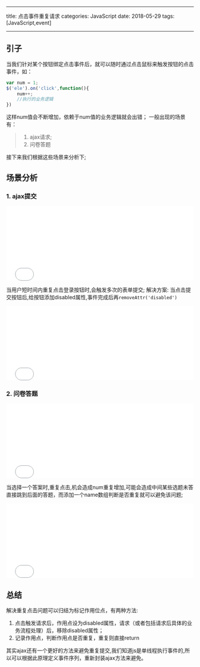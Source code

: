 -----

title: 点击事件重复请求
categories: JavaScript
date: 2018-05-29
tags: [JavaScript,event]

-----

## 引子

当我们针对某个按钮绑定点击事件后，就可以随时通过点击鼠标来触发按钮的点击事件，如：

```JavaScript
var num = 1;
$('ele').on('click',function(){
	num++;
    //执行的业务逻辑
})
```

这样num值会不断增加，依赖于num值的业务逻辑就会出错；
一般出现的场景有：

> 1. ajax请求;
> 2. 问卷答题

接下来我们根据这些场景来分析下;

<!-- more -->

## 场景分析

### 1. ajax提交

<iframe width="100%" height="200px" src="//jsrun.net/ejZKp/embedded/all/light/" allowfullscreen="allowfullscreen" frameborder="0"></iframe>

当用户短时间内重复点击登录按钮时,会触发多次的表单提交;
解决方案: 当点击提交按钮后,给按钮添加disabled属性,事件完成后再`removeAttr('disabled')`

<iframe width="100%" height="200px" src="//jsrun.net/tjZKp/embedded/all/light/" allowfullscreen="allowfullscreen" frameborder="0"></iframe>

### 2. 问卷答题

<iframe width="100%" height="200px" src="//jsrun.net/RjZKp/embedded/all/light/" allowfullscreen="allowfullscreen" frameborder="0"></iframe>

当选择一个答案时,重复点击,机会造成num重复增加,可能会造成中间某些选题未答直接跳到后面的答题，而添加一个name数组判断是否重复就可以避免该问题;

<iframe width="100%" height="200px" src="//jsrun.net/rjZKp/embedded/all/light/" allowfullscreen="allowfullscreen" frameborder="0"></iframe>

## 总结

解决重复点击问题可以归结为标记作用位点，有两种方法:

1. 点击触发请求后，作用点设为disabled属性，请求（或者包括请求后具体的业务流程处理）后，移除disabled属性；
2. 记录作用点，判断作用点是否重复，重复则直接return

其实ajax还有一个更好的方法来避免重复提交,我们知道js是单线程执行事件的,所以可以根据此原理定义事件序列，重新封装ajax方法来避免。

